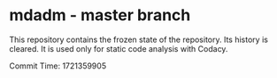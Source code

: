 # mdadm - master branch

This repository contains the frozen state of the repository.
Its history is cleared. It is used only for static code
analysis with Codacy.

Commit Time: 1721359905
